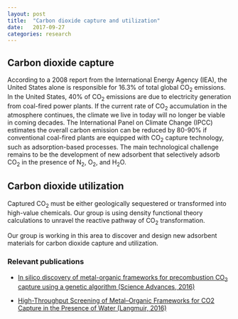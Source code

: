 ```yaml
---
layout: post
title:  "Carbon dioxide capture and utilization"
date:   2017-09-27
categories: research
---
```


## Carbon dioxide capture
According to a 2008 report from the International Energy Agency (IEA), the United States alone is responsible for 16.3% of total global CO<sub>2</sub> emissions. In the United States, 40% of CO<sub>2</sub> emissions are due to electricity generation from coal-fired power plants. If the current rate of CO<sub>2</sub> accumulation in the atmosphere continues, the climate we live in today will no longer be viable in coming decades. The International Panel on Climate Change (IPCC) estimates the overall carbon emission can be reduced by 80-90% if conventional coal-fired plants are equipped with CO<sub>2</sub> capture technology, such as adsorption-based processes. The main technological challenge remains to be the development of new adsorbent that selectively adsorb CO<sub>2</sub> in the presence of N<sub>2</sub>, O<sub>2</sub>, and H<sub>2</sub>O.

## Carbon dioxide utilization
Captured CO<sub>2</sub> must be either geologically sequestered or transformed into high-value chemicals. Our group is using density functional theory calculations to unravel the reactive pathway of CO<sub>2</sub> transformation.

Our group is working in this area to discover and design new adsorbent materials for carbon dioxide capture and utilization.

### Relevant publications
- [In silico discovery of metal-organic frameworks for precombustion CO<sub>2</sub> capture using a genetic algorithm (Science Advances, 2016)](http://advances.sciencemag.org/content/2/10/e1600909)

- [High-Throughput Screening of Metal–Organic Frameworks for CO2 Capture in the Presence of Water (Langmuir, 2016)](http://pubs.acs.org/doi/abs/10.1021/acs.langmuir.6b02803)
